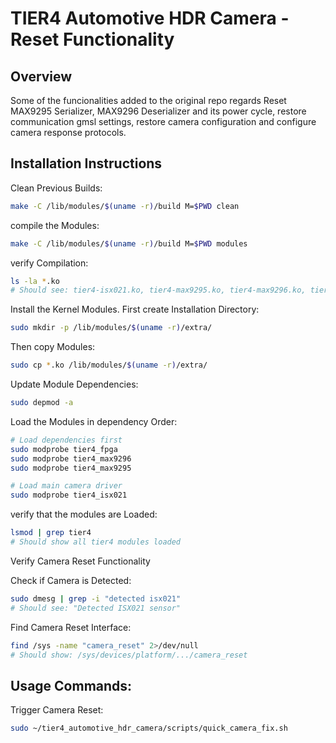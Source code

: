 # TIER4 Automotive HDR Camera - Reset Functionality

## Overview
Some of the funcionalities added to the original repo regards Reset MAX9295 Serializer, MAX9296 Deserializer and its power cycle, restore communication gmsl settings, restore camera configuration and configure camera response protocols. 

## Installation Instructions

Clean Previous Builds:
```bash
make -C /lib/modules/$(uname -r)/build M=$PWD clean
```
compile the Modules:
```bash
make -C /lib/modules/$(uname -r)/build M=$PWD modules
```
verify Compilation:
```bash
ls -la *.ko
# Should see: tier4-isx021.ko, tier4-max9295.ko, tier4-max9296.ko, tier4-fpga.ko
```

Install the Kernel Modules. First create Installation Directory:
```bash
sudo mkdir -p /lib/modules/$(uname -r)/extra/
```
Then copy Modules:
```bash
sudo cp *.ko /lib/modules/$(uname -r)/extra/
```
Update Module Dependencies:
```bash
sudo depmod -a
```

Load the Modules in dependency Order:
```bash
# Load dependencies first
sudo modprobe tier4_fpga
sudo modprobe tier4_max9296
sudo modprobe tier4_max9295

# Load main camera driver
sudo modprobe tier4_isx021
```

verify that the modules are Loaded:
```bash
lsmod | grep tier4
# Should show all tier4 modules loaded
```

Verify Camera Reset Functionality

Check if Camera is Detected:
```bash
sudo dmesg | grep -i "detected isx021"
# Should see: "Detected ISX021 sensor"
```

Find Camera Reset Interface:
```bash
find /sys -name "camera_reset" 2>/dev/null
# Should show: /sys/devices/platform/.../camera_reset
```

## Usage Commands:
Trigger Camera Reset:
```bash
sudo ~/tier4_automotive_hdr_camera/scripts/quick_camera_fix.sh

```
